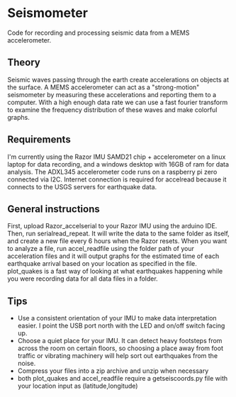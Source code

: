 # Seismometer
Code for recording and processing seismic data from a MEMS accelerometer.
## Theory
Seismic waves passing through the earth create accelerations on objects at the surface. A MEMS accelerometer can act as a "strong-motion" seismometer by measuring these accelerations and reporting them to a computer. With a high enough data rate we can use a fast fourier transform to examine the frequency distribution of these waves and make colorful graphs. 
## Requirements
I'm currently using the Razor IMU SAMD21 chip + accelerometer on a linux laptop for data recording, and a windows desktop with 16GB of ram for data analysis. The ADXL345 accelerometer code runs on a raspberry pi zero connected via I2C. Internet connection is required for accelread because it connects to the USGS servers for earthquake data. 
## General instructions
First, upload Razor_accelserial to your Razor IMU using the arduino IDE. Then, run serialread_repeat. It will write the data to the same folder as itself, and create a new file every 6 hours when the Razor resets. When you want to analyze a file, run accel_readfile using the folder path of your acceleration files and it will output graphs for the estimated time of each earthquake arrival based on your location as specified in the file. plot_quakes is a fast way of looking at what earthquakes happening while you were recording data for all data files in a folder.  
## Tips
* Use a consistent orientation of your IMU to make data interpretation easier. I point the USB port north with the LED and on/off switch facing up. 
* Choose a quiet place for your IMU. It can detect heavy footsteps from across the room on certain floors, so choosing a place away from foot traffic or vibrating machinery will help sort out earthquakes from the noise.
* Compress your files into a zip archive and unzip when necessary
* both plot_quakes and accel_readfile require a getseiscoords.py file with your location input as (latitude,longitude)
